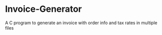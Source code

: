 # Invoice-Generator
A C program to generate an invoice with order info and tax rates in multiple files
